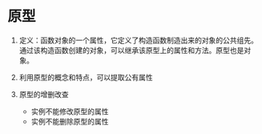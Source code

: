 # 原型
1. 定义：函数对象的一个属性，它定义了构造函数制造出来的对象的公共组先。通过该构造函数创建的对象，可以继承该原型上的属性和方法。原型也是对象。

2. 利用原型的概念和特点，可以提取公有属性 

3. 原型的增删改查
    - 实例不能修改原型的属性
    - 实例不能删除原型的属性

    